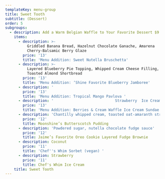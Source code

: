 ```yaml
---
templateKey: menu-group
title: Sweet Tooth
subtitle: (Dessert)
order: 5
subgroups:
  - description: Add a Warm Belgian Waffle to Your Favorite Dessert $9
    items:
      - description: >-
          Griddled Banana Bread, Hazelnut Chocolate Ganache, Amarena
          Cherry-Balsamic Berry Glaze
        price: '13'
        title: 'Menu Addition: Sweet Nutella Bruschetta'
      - description: >-
          Layered Blueberry Pie Topping, Whipped Cream Cheese Filling, and
          Toasted Almond Shortbread
        price: '13'
        title: 'Menu Addition: ‘Shine Favorite Blueberry Jamboree'
      - description: '                                                      Crispy Layered Merengue Cookies, Mango Coulis, Coconut Jellies, Whipped Cream, Summer Berry Sauce   (gluten-free, available vegan!)      '
        price: '13'
        title: 'Menu Addition: Tropical Mango Pavlova '
      - description: '                            Strawberry  Ice Cream, Warm Belgian Waffle,                                               Whipped Cream, Mixed Berry Sauce'
        price: '13'
        title: 'Menu Addition: Berries & Cream Waffle Ice Cream Sundae     '
      - description: 'Chantilly whipped cream, toasted oat-amaranth streusel'
        price: '12'
        title: Moonshine’s Butterscotch Pudding
      - description: 'Powdered sugar, nutella chocolate fudge sauce'
        price: '12'
        title: Jaime’s Favorite Oreo Cookie Layered Fudge Brownie
      - description: Coconut
        price: '11'
        title: 'Chef''s Whim Sorbet (vegan) '
      - description: Strawberry
        price: '11'
        title: Chef's Whim Ice Cream
    title: Sweet Tooth
---
```


